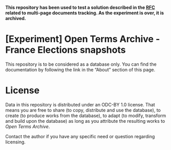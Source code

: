 **This repository has been used to test a solution described in the [RFC](https://github.com/ambanum/OpenTermsArchive/issues/773) related to multi-page documents tracking. As the experiment is over, it is archived.**

# [Experiment] Open Terms Archive - France Elections snapshots

This repository is to be considered as a database only.
You can find the documentation by following the link in the “About” section of this page.

# License

Data in this repository is distributed under an ODC-BY 1.0 license. That means you are free to share (to copy, distribute and use the database), to create (to produce works from the database), to adapt (to modify, transform and build upon the database) as long as you attribute the resulting works to _Open Terms Archive_.

Contact the author if you have any specific need or question regarding licensing.

